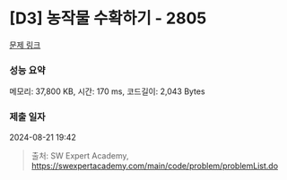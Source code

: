 # [D3] 농작물 수확하기 - 2805 

[문제 링크](https://swexpertacademy.com/main/code/problem/problemDetail.do?contestProbId=AV7GLXqKAWYDFAXB) 

### 성능 요약

메모리: 37,800 KB, 시간: 170 ms, 코드길이: 2,043 Bytes

### 제출 일자

2024-08-21 19:42



> 출처: SW Expert Academy, https://swexpertacademy.com/main/code/problem/problemList.do
